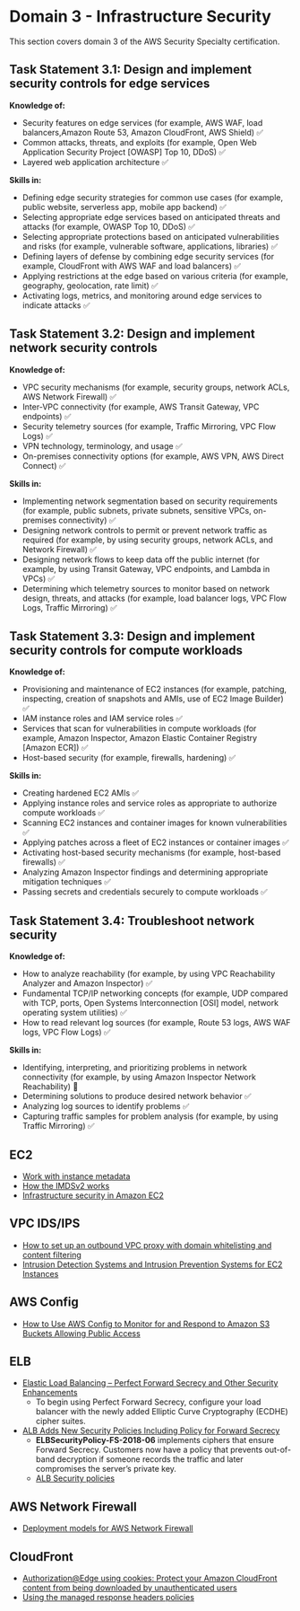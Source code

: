 # Domain 3 - Infrastructure Security

This section covers domain 3 of the AWS Security Specialty certification.

## Task Statement 3.1: Design and implement security controls for edge services

**Knowledge of:**

- Security features on edge services (for example, AWS WAF, load balancers,Amazon Route 53, Amazon CloudFront, AWS Shield) :white_check_mark:
- Common attacks, threats, and exploits (for example, Open Web Application Security Project [OWASP] Top 10, DDoS) :white_check_mark:
- Layered web application architecture :white_check_mark:

**Skills in:**

- Defining edge security strategies for common use cases (for example, public website, serverless app, mobile app backend) :white_check_mark:
- Selecting appropriate edge services based on anticipated threats and attacks (for example, OWASP Top 10, DDoS) :white_check_mark:
- Selecting appropriate protections based on anticipated vulnerabilities and risks (for example, vulnerable software, applications, libraries) :white_check_mark:
- Defining layers of defense by combining edge security services (for example, CloudFront with AWS WAF and load balancers) :white_check_mark:
- Applying restrictions at the edge based on various criteria (for example, geography, geolocation, rate limit) :white_check_mark:
- Activating logs, metrics, and monitoring around edge services to indicate attacks :white_check_mark:

## Task Statement 3.2: Design and implement network security controls

**Knowledge of:**

- VPC security mechanisms (for example, security groups, network ACLs, AWS Network Firewall) :white_check_mark:
- Inter-VPC connectivity (for example, AWS Transit Gateway, VPC endpoints) :white_check_mark:
- Security telemetry sources (for example, Traffic Mirroring, VPC Flow Logs) :white_check_mark:
- VPN technology, terminology, and usage :white_check_mark:
- On-premises connectivity options (for example, AWS VPN, AWS Direct Connect) :white_check_mark:

**Skills in:**

- Implementing network segmentation based on security requirements (for example, public subnets, private subnets, sensitive VPCs, on-premises connectivity) :white_check_mark:
- Designing network controls to permit or prevent network traffic as required (for example, by using security groups, network ACLs, and Network Firewall) :white_check_mark:
- Designing network flows to keep data off the public internet (for example, by using Transit Gateway, VPC endpoints, and Lambda in VPCs) :white_check_mark:
- Determining which telemetry sources to monitor based on network design, threats, and attacks (for example, load balancer logs, VPC Flow Logs, Traffic Mirroring) :white_check_mark:

## Task Statement 3.3: Design and implement security controls for compute workloads

**Knowledge of:**

- Provisioning and maintenance of EC2 instances (for example, patching, inspecting, creation of snapshots and AMIs, use of EC2 Image Builder) :white_check_mark:
- IAM instance roles and IAM service roles :white_check_mark:
- Services that scan for vulnerabilities in compute workloads (for example, Amazon Inspector, Amazon Elastic Container Registry [Amazon ECR]) :white_check_mark:
- Host-based security (for example, firewalls, hardening) :white_check_mark:

**Skills in:**

- Creating hardened EC2 AMIs :white_check_mark:
- Applying instance roles and service roles as appropriate to authorize compute workloads :white_check_mark:
- Scanning EC2 instances and container images for known vulnerabilities :white_check_mark:
- Applying patches across a fleet of EC2 instances or container images :white_check_mark:
- Activating host-based security mechanisms (for example, host-based firewalls) :white_check_mark:
- Analyzing Amazon Inspector findings and determining appropriate mitigation techniques :white_check_mark:
- Passing secrets and credentials securely to compute workloads :white_check_mark:

## Task Statement 3.4: Troubleshoot network security

**Knowledge of:**

- How to analyze reachability (for example, by using VPC Reachability Analyzer and Amazon Inspector) :white_check_mark:
- Fundamental TCP/IP networking concepts (for example, UDP compared with TCP, ports, Open Systems Interconnection [OSI] model, network operating system utilities) :white_check_mark:
- How to read relevant log sources (for example, Route 53 logs, AWS WAF logs, VPC Flow Logs) :white_check_mark:

**Skills in:**

- Identifying, interpreting, and prioritizing problems in network connectivity (for example, by using Amazon Inspector Network Reachability) :large_orange_diamond:
- Determining solutions to produce desired network behavior :white_check_mark:
- Analyzing log sources to identify problems :white_check_mark:
- Capturing traffic samples for problem analysis (for example, by using Traffic Mirroring) :white_check_mark:

## EC2

- [Work with instance metadata](https://docs.aws.amazon.com/AWSEC2/latest/WindowsGuide/ExamplePolicies_EC2.html#iam-example-instance-metadata)
- [How the IMDSv2 works](https://docs.aws.amazon.com/AWSEC2/latest/WindowsGuide/instance-metadata-v2-how-it-works.html)
- [Infrastructure security in Amazon EC2](https://docs.aws.amazon.com/AWSEC2/latest/WindowsGuide/infrastructure-security.html   )

## VPC IDS/IPS

- [How to set up an outbound VPC proxy with domain whitelisting and content filtering](https://aws.amazon.com/blogs/security/how-to-set-up-an-outbound-vpc-proxy-with-domain-whitelisting-and-content-filtering/)
- [Intrusion Detection Systems and Intrusion Prevention Systems for EC2 Instances](https://d1.awsstatic.com/Marketplace/scenarios/security/SEC_01_TSB_Final.pdf)

## AWS Config

- [How to Use AWS Config to Monitor for and Respond to Amazon S3 Buckets Allowing Public Access](https://aws.amazon.com/blogs/security/how-to-use-aws-config-to-monitor-for-and-respond-to-amazon-s3-buckets-allowing-public-access/)

## ELB

- [Elastic Load Balancing – Perfect Forward Secrecy and Other Security Enhancements](https://aws.amazon.com/blogs/aws/elastic-load-balancing-perfect-forward-secrecy-and-other-security-enhancements/)
  - To begin using Perfect Forward Secrecy, configure your load balancer with the newly added Elliptic Curve Cryptography (ECDHE) cipher suites.
- [ALB Adds New Security Policies Including Policy for Forward Secrecy](https://aws.amazon.com/about-aws/whats-new/2018/06/application-load-balancer-adds-new-security-policies-including-policy-for-forward-secrecy/)
  - **ELBSecurityPolicy-FS-2018-06** implements ciphers that ensure Forward Secrecy. Customers now have a policy that prevents out-of-band decryption if someone records the traffic and later compromises the server’s private key.
  - [ALB Security policies](https://docs.aws.amazon.com/elasticloadbalancing/latest/application/create-https-listener.html#describe-ssl-policies)

## AWS Network Firewall

- [Deployment models for AWS Network Firewall](https://aws.amazon.com/blogs/networking-and-content-delivery/deployment-models-for-aws-network-firewall/)

## CloudFront

- [Authorization@Edge using cookies: Protect your Amazon CloudFront content from being downloaded by unauthenticated users](https://aws.amazon.com/blogs/networking-and-content-delivery/authorizationedge-using-cookies-protect-your-amazon-cloudfront-content-from-being-downloaded-by-unauthenticated-users/)
- [Using the managed response headers policies](https://docs.aws.amazon.com/AmazonCloudFront/latest/DeveloperGuide/using-managed-response-headers-policies.html#managed-response-headers-policies-security)